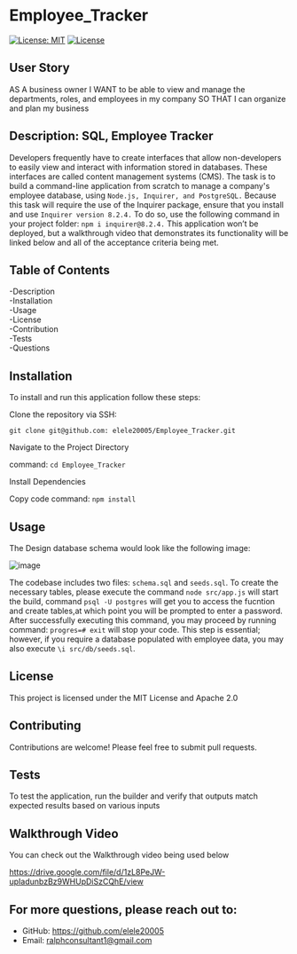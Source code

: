 # Employee_Tracker
[![License: MIT](https://img.shields.io/badge/License-MIT-yellow.svg)](https://opensource.org/licenses/MIT) 
[![License](https://img.shields.io/badge/License-Apache_2.0-blue.svg)](https://opensource.org/licenses/Apache-2.0) 

## User Story
AS A business owner
I WANT to be able to view and manage the departments, roles, and employees in my company
SO THAT I can organize and plan my business

## Description: SQL, Employee Tracker
Developers frequently have to create interfaces that allow non-developers to easily view and interact with information stored in databases. These interfaces are called content management systems (CMS). The task is to build a command-line application from scratch to manage a company's employee database, using `Node.js, Inquirer, and PostgreSQL.`
Because this task will require the use of the Inquirer package, ensure that you install and use `Inquirer version 8.2.4.` To do so, use the following command in your project folder: `npm i inquirer@8.2.4.`
This application won’t be deployed, but a walkthrough video that demonstrates its functionality will be linked below and all of the acceptance criteria being met.

## Table of Contents

-Description      
-Installation   
-Usage     
-License       
-Contribution       
-Tests        
-Questions

## Installation
To install and run this application follow these steps:

Clone the repository via SSH:

`git clone git@github.com: elele20005/Employee_Tracker.git`
       
   Navigate to the Project Directory


 command: `cd Employee_Tracker`
 
Install Dependencies

Copy code
command:  `npm install`

## Usage

The Design database schema would look like the following image:

![image](https://github.com/user-attachments/assets/cc7dbbfa-2761-4e71-913c-ae9345b57bda)

The codebase includes two files: `schema.sql` and `seeds.sql`. To create the necessary tables, please execute the command `node src/app.js` will start the build, command  `psql -U postgres` will get you to access the fucntion and create tables,at which point you will be prompted to enter a password. After successfully executing this command, you may proceed by running command: `progres=# exit` will stop your code. This step is essential; however, if you require a database populated with employee data, you may also execute `\i src/db/seeds.sql`.

## License
This project is licensed under the MIT License and Apache 2.0

## Contributing
Contributions are welcome! Please feel free to submit pull requests.

## Tests
To test the application, run the builder and verify that outputs match expected results based on various inputs

## Walkthrough Video 
You can check out the Walkthrough video being used below      

https://drive.google.com/file/d/1zL8PeJW-upIadunbzBz9WHUpDiSzCQhE/view

## For more questions, please reach out to:
 
- GitHub: https://github.com/elele20005
- Email: ralphconsultant1@gmail.com
